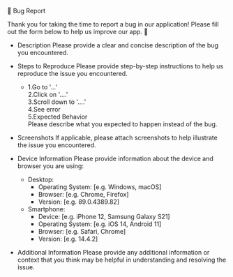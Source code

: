 🐛 Bug Report

Thank you for taking the time to report a bug in our application! Please fill out the form below to help us improve our app. 🙏

- Description
Please provide a clear and concise description of the bug you encountered.

- Steps to Reproduce
Please provide step-by-step instructions to help us reproduce the issue you encountered.
    - 1.Go to '...' <br/>
     2.Click on '....'   <br/>
     3.Scroll down to '....'   <br/>
     4.See error    <br/>
     5.Expected Behavior    <br/>
     Please describe what you expected to happen instead of the bug.


- Screenshots
If applicable, please attach screenshots to help illustrate the issue you encountered.

- Device Information
Please provide information about the device and browser you are using:
    - Desktop:
       - Operating System: [e.g. Windows, macOS]
       - Browser: [e.g. Chrome, Firefox]
       - Version: [e.g. 89.0.4389.82]
    - Smartphone:
       - Device: [e.g. iPhone 12, Samsung Galaxy S21]
       - Operating System: [e.g. iOS 14, Android 11]
       - Browser: [e.g. Safari, Chrome]
       - Version: [e.g. 14.4.2]
   
- Additional Information
Please provide any additional information or context that you think may be helpful in understanding and resolving the issue.
